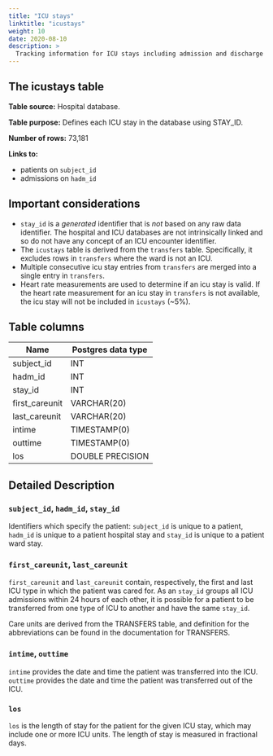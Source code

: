 ```yaml
---
title: "ICU stays"
linktitle: "icustays"
weight: 10
date: 2020-08-10
description: >
  Tracking information for ICU stays including admission and discharge times.
---
```



## The icustays table

**Table source:** Hospital database.

**Table purpose:** Defines each ICU stay in the database using STAY\_ID.

**Number of rows:** 73,181

**Links to:**

* patients on `subject_id`
* admissions on `hadm_id`

## Important considerations

* `stay_id` is a *generated* identifier that is *not* based on any raw data identifier. The hospital and ICU databases are not intrinsically linked and so do not have any concept of an ICU encounter identifier.
* The `icustays` table is derived from the `transfers` table. Specifically, it excludes rows in `transfers` where the ward is not an ICU.
* Multiple consecutive icu stay entries from `transfers` are merged into a single entry in `transfers`.
* Heart rate measurements are used to determine if an icu stay is valid. If the heart rate measurement for an icu stay in `transfers` is not available, the icu stay will not be included in `icustays` (~5%).

## Table columns

Name | Postgres data type
---- | ----
subject\_id | INT
hadm\_id | INT
stay\_id | INT
first\_careunit | VARCHAR(20)
last\_careunit | VARCHAR(20)
intime | TIMESTAMP(0)
outtime | TIMESTAMP(0)
los | DOUBLE PRECISION

## Detailed Description

### `subject_id`, `hadm_id`, `stay_id`

Identifiers which specify the patient: `subject_id` is unique to a patient, `hadm_id` is unique to a patient hospital stay and `stay_id` is unique to a patient ward stay.

### `first_careunit`, `last_careunit`

`first_careunit` and `last_careunit` contain, respectively, the first and last ICU type in which the patient was cared for. As an `stay_id` groups all ICU admissions within 24 hours of each other, it is possible for a patient to be transferred from one type of ICU to another and have the same `stay_id`.

Care units are derived from the TRANSFERS table, and definition for the abbreviations can be found in the documentation for TRANSFERS.

### `intime`, `outtime`

`intime` provides the date and time the patient was transferred into the ICU. `outtime` provides the date and time the patient was transferred out of the ICU.

### `los`

`los` is the length of stay for the patient for the given ICU stay, which may include one or more ICU units. The length of stay is measured in fractional days.
